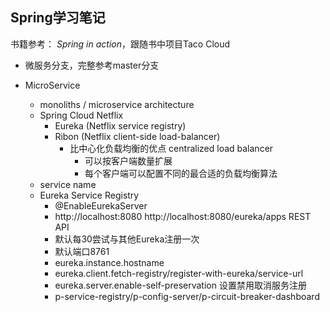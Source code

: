## Spring学习笔记

书籍参考： *Spring in action*，跟随书中项目Taco Cloud

* 微服务分支，完整参考master分支

* MicroService
    * monoliths / microservice architecture
    * Spring Cloud Netflix
        * Eureka (Netflix service registry)
        * Ribon (Netflix client-side load-balancer)
            * 比中心化负载均衡的优点 centralized load balancer
                * 可以按客户端数量扩展
                * 每个客户端可以配置不同的最合适的负载均衡算法
    * service name
    * Eureka Service Registry
        * @EnableEurekaServer
        * http://localhost:8080    http://localhost:8080/eureka/apps REST API
        * 默认每30尝试与其他Eureka注册一次
        * 默认端口8761
        * eureka.instance.hostname
        * eureka.client.fetch-registry/register-with-eureka/service-url
        * eureka.server.enable-self-preservation 设置禁用取消服务注册
        * p-service-registry/p-config-server/p-circuit-breaker-dashboard
